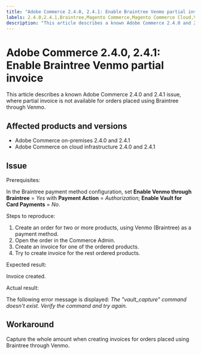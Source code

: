 ```yaml
---
title: "Adobe Commerce 2.4.0, 2.4.1: Enable Braintree Venmo partial invoice"
labels: 2.4.0,2.4.1,Braintree,Magento Commerce,Magento Commerce Cloud,Venmo,known issues,orders,partial invoice,Adobe Commerce,on-premises,cloud infrastructure
description: "This article describes a known Adobe Commerce 2.4.0 and 2.4.1 issue, where partial invoice is not available for orders placed using Braintree through Venmo."
---
```


# Adobe Commerce 2.4.0, 2.4.1: Enable Braintree Venmo partial invoice

This article describes a known Adobe Commerce 2.4.0 and 2.4.1 issue, where partial invoice is not available for orders placed using Braintree through Venmo.

## Affected products and versions

* Adobe Commerce on-premises 2.4.0 and 2.4.1
* Adobe Commerce on cloud infrastructure 2.4.0 and 2.4.1

## Issue

<span class="wysiwyg-underline">Prerequisites:</span>

In the Braintree payment method configuration, set **Enable Venmo through Braintree** = *Yes* with **Payment Action** = *Authorization*; **Enable Vault for Card Payments** = *No*.

<span class="wysiwyg-underline">Steps to reproduce:</span>

1. Create an order for two or more products, using Venmo (Braintree) as a payment method.
1. Open the order in the Commerce Admin.
1. Create an invoice for one of the ordered products.
1. Try to create invoice for the rest ordered products.

<span class="wysiwyg-underline">Expected result:</span>

Invoice created.

<span class="wysiwyg-underline">Actual result:</span>

The following error message is displayed: *The "vault\_capture" command doesn't exist. Verify the command and try again.*

## Workaround

Capture the whole amount when creating invoices for orders placed using Braintree through Venmo.